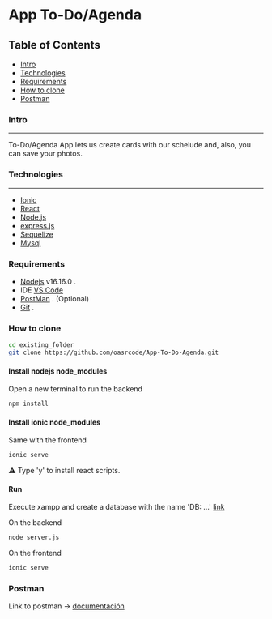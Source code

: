 # App To-Do/Agenda

## Table of Contents
 - [Intro](#intro)
 - [Technologies](#technologies)
 - [Requirements](#requirements)
 - [How to clone](#how-to-clone)
 - [Postman](#postman)


### Intro
***
To-Do/Agenda App lets us create cards with our schelude and, also, you can save your photos.

### Technologies
***
* [Ionic](https://ionic.io/)
* [React](https://es.reactjs.org/)
* [Node.js](https://nodejs.org/es/)
* [express.js](https://expressjs.com/es/)
* [Sequelize](https://sequelize.org/)
* [Mysql](https://www.mysql.com/)

### Requirements

- [Nodejs](https://nodejs.org/es/download/) v16.16.0 .
- IDE [VS Code](https://code.visualstudio.com/download)
- [PostMan](https://www.postman.com/downloads/) . (Optional)
- [Git](https://git-scm.com/downloads) .

### How to clone

```bash
cd existing_folder
git clone https://github.com/oasrcode/App-To-Do-Agenda.git

```
#### Install nodejs node_modules

Open a new terminal to run the backend

```bash
npm install

```
#### Install ionic node_modules

Same with the frontend

```bash
ionic serve

```
 :warning: Type 'y' to install react scripts.
#### Run

Execute xampp and create a database with the name 'DB: ...' [link](https://github.com/oasrcode/App-To-Do-Agenda/blob/main/AgendaApp-backend/app/config/db.config.js)

On the backend

```bash
node server.js

```
On the frontend
```bash
ionic serve

```
### Postman

Link to postman -> [documentación](https://www.postman.com/restless-firefly-229974/workspace/oasrcode/documentation/20512831-53234c34-ccfa-4941-8ee1-0ce41650c803)
